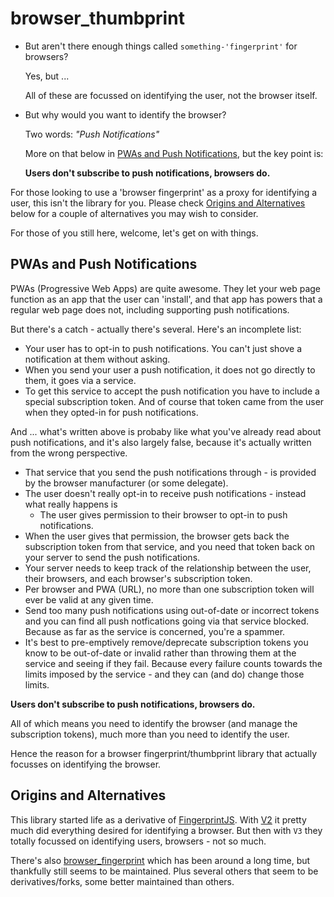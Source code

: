 # browser_thumbprint

* But aren't there enough things called `something-'fingerprint'` for browsers?

    Yes, but ...

    All of these are focussed on identifying the user, not the browser itself.

* But why would you want to identify the browser?

    Two words: *"Push Notifications"*
    
    More on that below in [PWAs and Push Notifications](#pwas-and-push-notifications), but the key point is:

    **Users don't subscribe to push notifications, browsers do.**

For those looking to use a 'browser fingerprint' as a proxy for identifying a user, this isn't the library for you. Please check [Origins and Alternatives](#origins-and-alternatives) below for a couple of alternatives you may wish to consider.

For those of you still here, welcome, let's get on with things.

## PWAs and Push Notifications

PWAs (Progressive Web Apps) are quite awesome. They let your web page function as an app that the user can 'install', and that app has powers that a regular web page does not, including supporting push notifications.

But there's a catch - actually there's several. Here's an incomplete list:

* Your user has to opt-in to push notifications. You can't just shove a notification at them without asking.
* When you send your user a push notification, it does not go directly to them, it goes via a service.
* To get this service to accept the push notification you have to include a special subscription token. And of course that token came from the user when they opted-in for push notifications.

And ... what's written above is probaby like what you've already read about push notifications, and it's also largely false, because it's actually written from the wrong perspective.

* That service that you send the push notifications through - is provided by the browser manufacturer (or some delegate).
* The user doesn't really opt-in to receive push notifications - instead what really happens is
    * The user gives permission to their browser to opt-in to push notifications.
* When the user gives that permission, the browser gets back the subscription token from that service, and you need that token back on your server to send the push notifications.
* Your server needs to keep track of the relationship between the user, their browsers, and each browser's subscription token.
* Per browser and PWA (URL), no more than one subscription token will ever be valid at any given time.
* Send too many push notifications using out-of-date or incorrect tokens and you can find all push notfications going via that service blocked. Because as far as the service is concerned, you're a spammer.
* It's best to pre-emptively remove/deprecate subscription tokens you know to be out-of-date or invalid rather than throwing them at the service and seeing if they fail. Because every failure counts towards the limits imposed by the service - and they can (and do) change those limits. 

**Users don't subscribe to push notifications, browsers do.**

All of which means you need to identify the browser (and manage the subscription tokens), much more than you need to identify the user.

Hence the reason for a browser fingerprint/thumbprint library that actually focusses on identifying the browser.

## Origins and Alternatives

This library started life as a derivative of [FingerprintJS](https://github.com/fingerprintjs/fingerprintjs). With [V2](https://github.com/fingerprintjs/fingerprintjs/tree/v2) it pretty much did everything desired for identifying a browser. But then with `V3` they totally focussed on identifying users, browsers - not so much.

There's also [browser_fingerprint](https://github.com/actionhero/browser_fingerprint) which has been around a long time, but thankfully still seems to be maintained. Plus several others that seem to be derivatives/forks, some better maintained than others.

